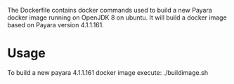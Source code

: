 The Dockerfile contains docker commands used to build a new Payara docker image running on OpenJDK 8 on ubuntu. It will build a docker image based on Payara version 4.1.1.161.

Usage
=====

To build a new payara 4.1.1.161 docker image execute: ./buildimage.sh
